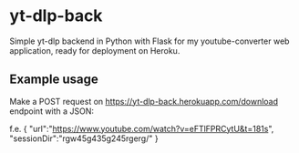 # yt-dlp-back
Simple yt-dlp backend in Python with Flask for my youtube-converter web application, ready for deployment on Heroku.

## Example usage
Make a POST request on https://yt-dlp-back.herokuapp.com/download endpoint with a JSON:

f.e.
{
    "url":"https://www.youtube.com/watch?v=eFTlFPRCytU&t=181s",
    "sessionDir":"rgw45g435g245rgerg/"
}
